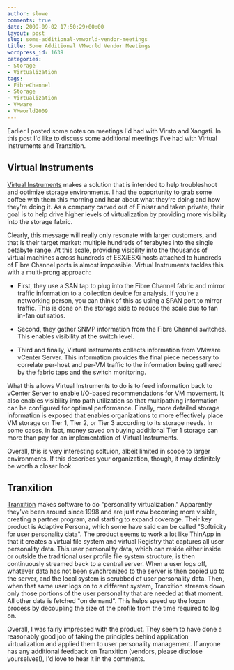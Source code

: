 ```yaml
---
author: slowe
comments: true
date: 2009-09-02 17:50:29+00:00
layout: post
slug: some-additional-vmworld-vendor-meetings
title: Some Additional VMworld Vendor Meetings
wordpress_id: 1639
categories:
- Storage
- Virtualization
tags:
- FibreChannel
- Storage
- Virtualization
- VMware
- VMworld2009
---
```


Earlier I posted some notes on meetings I'd had with Virsto and Xangati. In this post I'd like to discuss some additional meetings I've had with Virtual Instruments and Tranxition.

## Virtual Instruments

[Virtual Instruments](http://www.virtualinstruments.com/) makes a solution that is intended to help troubleshoot and optimize storage environments. I had the opportunity to grab some coffee with them this morning and hear about what they're doing and how they're doing it. As a company carved out of Finisar and taken private, their goal is to help drive higher levels of virtualization by providing more visibility into the storage fabric.

Clearly, this message will really only resonate with larger customers, and that is their target market: multiple hundreds of terabytes into the single petabyte range. At this scale, providing visibility into the thousands of virtual machines across hundreds of ESX/ESXi hosts attached to hundreds of Fibre Channel ports is almost impossible. Virtual Instruments tackles this with a multi-prong approach:

* First, they use a SAN tap to plug into the Fibre Channel fabric and mirror traffic information to a collection device for analysis. If you're a networking person, you can think of this as using a SPAN port to mirror traffic. This is done on the storage side to reduce the scale due to fan in-fan out ratios.

* Second, they gather SNMP information from the Fibre Channel switches. This enables visibility at the switch level.

* Third and finally, Virtual Instruments collects information from VMware vCenter Server. This information provides the final piece necessary to correlate per-host and per-VM traffic to the information being gathered by the fabric taps and the switch monitoring.

What this allows Virtual Instruments to do is to feed information back to vCenter Server to enable I/O-based recommendations for VM movement. It also enables visibility into path utilization so that multipathing information can be configured for optimal performance. Finally, more detailed storage information is exposed that enables organizations to more effectively place VM storage on Tier 1, Tier 2, or Tier 3 according to its storage needs. In some cases, in fact, money saved on buying additional Tier 1 storage can more than pay for an implementation of Virtual Instruments.

Overall, this is very interesting soltuion, albeit limited in scope to larger environments. If this describes your organization, though, it may definitely be worth a closer look.

## Tranxition

[Tranxition](http://www.tranxition.com/index.shtml) makes software to do "personality virtualization." Apparently they've been around since 1998 and are just now becoming more visible, creating a partner program, and starting to expand coverage. Their key product is Adaptive Persona, which some have said can be called "Softricity for user personality data". The product seems to work a lot like ThinApp in that it creates a virtual file system and virtual Registry that captures all user personality data. This user personality data, which can reside either inside or outside the traditional user profile file system structure, is then continuously streamed back to a central server. When a user logs off, whatever data has not been synchronized to the server is then copied up to the server, and the local system is scrubbed of user personality data. Then, when that same user logs on to a different system, Tranxition streams down only those portions of the user personality that are needed at that moment. All other data is fetched "on demand". This helps speed up the logon process by decoupling the size of the profile from the time required to log on.

Overall, I was fairly impressed with the product. They seem to have done a reasonably good job of taking the principles behind application virtualization and applied them to user personality management. If anyone has any additional feedback on Tranxition (vendors, please disclose yourselves!), I'd love to hear it in the comments.
